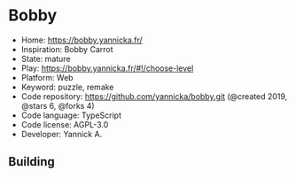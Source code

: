 # Bobby

- Home: https://bobby.yannicka.fr/
- Inspiration: Bobby Carrot
- State: mature
- Play: https://bobby.yannicka.fr/#!/choose-level
- Platform: Web
- Keyword: puzzle, remake
- Code repository: https://github.com/yannicka/bobby.git (@created 2019, @stars 6, @forks 4)
- Code language: TypeScript
- Code license: AGPL-3.0
- Developer: Yannick A.

## Building
